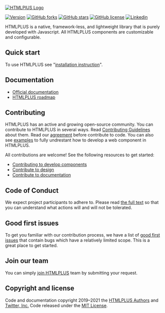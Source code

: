 [![HTMLPlUS Logo](https://htmlplus.io/assets/logo/banner.svg)](https://htmlplus.io)

[![Version](https://img.shields.io/npm/v/@htmlplus/core.svg)](https://www.npmjs.com/package/@htmlplus/core)
[![GitHub forks](https://img.shields.io/github/forks/htmlplus/core)](https://github.com/htmlplus/core/network/members) [![GitHub stars](https://img.shields.io/github/stars/htmlplus/core)](https://github.com/htmlplus/core/stargazers) [![GitHub license](https://img.shields.io/github/license/htmlplus/core)](https://github.com/htmlplus/core/blob/main/LICENSE)  [![Linkedin](https://img.shields.io/badge/Follow%20us-white?logo=linkedIn&color=0077B5&logoColor=white)](https://www.linkedin.com/company/htmlplus)

HTMLPLUS is a native, framework-less, and lightweight library that is purely developed with Javascript. All HTMLPLUS components are customizable and configurable.

## Quick start
To use HTMLPLUS see "[installation instruction](https://htmlplus.io/getting-started/installation)".

## Documentation
* [Official documentation](https://htmlplus.io/introduction/what-is-htmlplus)
* [HTMLPLUS roadmap](./ROADMAP.md)

## Contributing
HTMLPLUS has an active and growing open-source community. You can contribute to HTMLPLUS in several ways. Read [Contributing Guidelines](./CONTRIBUTING.md) about them. Read our [agreement](./docfiles/agreement.md) before contribute to code. You can also see [examples](./docfiles/examples.md) to fully undrestant how to develop a web component in HTMLPLUS.

 All contributions are welcome! See the following resources to get started:
* [Contributing to develop components](./docfiles/developing.md)
* [Contribute to design](./CONTRIBUTING.md#contribute-to-design)
* [Contribute to documentation](./CONTRIBUTING.md#contribute-to-documentation)

## Code of Conduct
We expect project participants to adhere to. Please read [the full text](./CODE_OF_CONDUCT.md) so that you can understand what actions will and will not be tolerated.

## Good first issues
To get you familiar with our contribution process, we have a list of [good first issues](https://github.com/htmlplus/core/labels/good%20first%20issue)  that contain bugs which have a relatively limited scope. This is a great place to get started.
## Join our team
You can simply [join HTMLPLUS](https://htmlplus.io/join) team by submitting your request.


## Copyright and license
Code and documentation copyright 2019–2021 the [HTMLPLUS Authors](https://github.com/htmlplus/core/graphs/contributors) and [Twitter, Inc.](https://twitter.com) Code released under the [MIT License](https://github.com/htmlplus/core/blob/main/LICENSE).
